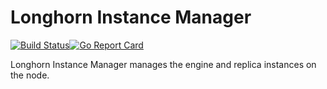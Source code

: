 # Longhorn Instance Manager

[![Build Status](http://drone-publish.rancher.io/api/badges/longhorn/longhorn-instance-manager/status.svg)](http://drone-publish.rancher.io/longhorn/longhorn-instance-manager)[![Go Report Card](https://goreportcard.com/badge/github.com/longhorn/longhorn-instance-manager)](https://goreportcard.com/report/github.com/longhorn/longhorn-instance-manager)

Longhorn Instance Manager manages the engine and replica instances on the node.
